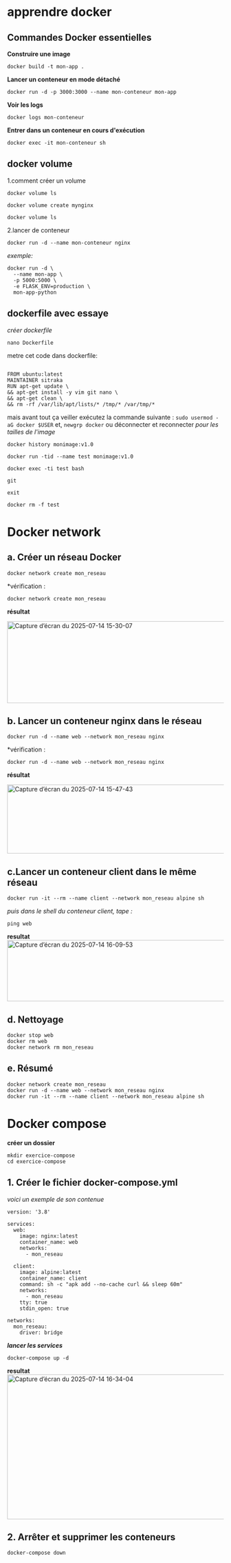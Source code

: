 # apprendre docker 
## Commandes Docker essentielles

**Construire une image**
``` 
docker build -t mon-app . 

```
**Lancer un conteneur en mode détaché** 
```
docker run -d -p 3000:3000 --name mon-conteneur mon-app 
```

**Voir les logs**
```
docker logs mon-conteneur
```

**Entrer dans un conteneur en cours d'exécution**
```
docker exec -it mon-conteneur sh
```

## docker volume
1.comment créer un volume
```
docker volume ls 

```

```
docker volume create mynginx 
```

```
docker volume ls 
```
2.lancer de conteneur
```
docker run -d --name mon-conteneur nginx 
```
*exemple:*
```
docker run -d \
  --name mon-app \
  -p 5000:5000 \
  -e FLASK_ENV=production \
  mon-app-python
```
  ## dockerfile avec essaye
*créer dockerfile* 
```
nano Dockerfile

```

metre cet code dans dockerfile:
```

FROM ubuntu:latest
MAINTAINER sitraka
RUN apt-get update \
&& apt-get install -y vim git nano \
&& apt-get clean \
&& rm -rf /var/lib/apt/lists/* /tmp/* /var/tmp/*

```
mais avant tout ça veiller exécutez la commande suivante :
``` sudo usermod -aG docker $USER ```
et,
``` newgrp docker ``` ou déconnecter et reconnecter
*pour les tailles de l'image*
```
docker history monimage:v1.0
 ```
``` 
docker run -tid --name test monimage:v1.0

```
``` 
docker exec -ti test bash
```
``` 
git

```
``` 
exit

```
``` 
docker rm -f test

``` 
# Docker network 
## a. Créer un réseau Docker
```
docker network create mon_reseau

```
*vérification :
```
docker network create mon_reseau
```
**résultat**

<img width="806" height="190" alt="Capture d’écran du 2025-07-14 15-30-07" src="https://github.com/user-attachments/assets/1e89d6f5-3e3e-47d0-8c17-ef151ac1bd4d" />

## b. Lancer un conteneur nginx dans le réseau 
```
docker run -d --name web --network mon_reseau nginx
```
*vérification :

```
docker run -d --name web --network mon_reseau nginx
```
**résultat**

<img width="805" height="160" alt="Capture d’écran du 2025-07-14 15-47-43" src="https://github.com/user-attachments/assets/8521d5f1-252c-4aba-bb12-ed62559b9138" />

## c.Lancer un conteneur client dans le même réseau
```
docker run -it --rm --name client --network mon_reseau alpine sh
```

*puis dans le shell du conteneur client, tape :*
```
ping web

```
**resultat**
<img width="769" height="142" alt="Capture d’écran du 2025-07-14 16-09-53" src="https://github.com/user-attachments/assets/620529ba-0ce8-4e92-a788-abcfc838e563" />

## d. Nettoyage
```
docker stop web
docker rm web
docker network rm mon_reseau
```
## e. Résumé 
```
docker network create mon_reseau
docker run -d --name web --network mon_reseau nginx
docker run -it --rm --name client --network mon_reseau alpine sh
```
# Docker compose
**créer un dossier**
```
mkdir exercice-compose
cd exercice-compose
```
## 1. Créer le fichier docker-compose.yml
*voici un exemple de son contenue*
```
version: '3.8'

services:
  web:
    image: nginx:latest
    container_name: web
    networks:
      - mon_reseau

  client:
    image: alpine:latest
    container_name: client
    command: sh -c "apk add --no-cache curl && sleep 60m"
    networks:
      - mon_reseau
    tty: true
    stdin_open: true

networks:
  mon_reseau:
    driver: bridge

```
***lancer les services***
```
docker-compose up -d
```
**resultat**
<img width="810" height="336" alt="Capture d’écran du 2025-07-14 16-34-04" src="https://github.com/user-attachments/assets/cbe7a7a1-f0e0-4dd5-ba64-89413f0ebd2b" />

## 2. Arrêter et supprimer les conteneurs
```
docker-compose down

```
